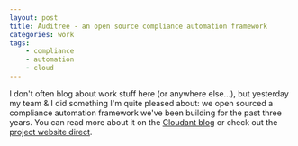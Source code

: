```yaml
---
layout: post
title: Auditree - an open source compliance automation framework
categories: work
tags:
    - compliance
    - automation
    - cloud
---
```


I don't often blog about work stuff here (or anywhere else...), but yesterday my team & I did something I'm quite pleased about: we open sourced a compliance automation framework we've been building for the past three years. You can read more about it on the [Cloudant blog](https://blog.cloudant.com/2020/07/30/compliance-automation-auditree.html) or check out the [project website direct](https://auditree.github.io/). 
